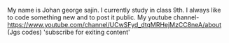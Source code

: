 My name is Johan george sajin.
I currently study in class 9th.
I always like to code something new and to post it public.
My youtube channel- https://www.youtube.com/channel/UCwSFyd_dtqMRHejMzCC8neA/about (Jgs codes) 
'subscribe for exiting content'

